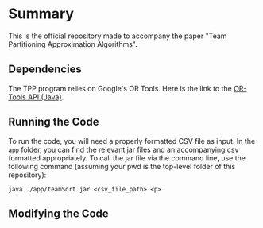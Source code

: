 # Summary
This is the official repository made to accompany the paper "Team 
Partitioning Approximation Algorithms".

## Dependencies
The TPP program relies on Google's OR Tools. Here is the link to the 
[OR-Tools API (Java)](https://or-tools.github.io/docs/javadoc/index.html).

## Running the Code
To run the code, you will need a properly formatted CSV file as input. In 
the `app` folder, you can find the relevant jar files and an accompanying 
csv formatted appropriately. To call the jar file via the command line, use 
the following command (assuming your pwd is the top-level folder of this 
repository):

``java ./app/teamSort.jar <csv_file_path> <p>``

## Modifying the Code


